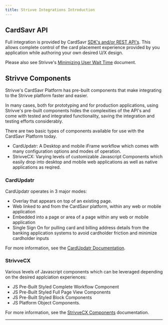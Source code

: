 ```yaml
---
title: Strivve Integrations Introduction
---
```


## CardSavr API

Full integration is provided by CardSavr [SDK's and/or REST API's](/api-sdk/introduction).  This allows complete control of the card placement experience provided by you application while authoring your own desired U/X design.

Please also see Strivve's [Minimizing User Wait Time](/integrations/user_wait_time) document.

## Strivve Components

Strivve's CardSavr Platform has pre-built components that make integrating to the Strivve platform faster and easier.

In many cases, both for prototyping and for production applications, using Strivve's pre-built components hides the complexities of the API's and come with tested and integrated functionality, saving the integration and testing efforts considerably.

There are two basic types of components available for use with the CardSavr Platform today.
* CardUpdatr: A Desktop and mobile iFrame workflow which comes with many configuration options and modes of operation.
* StrivveCX: Varying levels of customizable Javascript Components which easily drop into desktop and mobile web applications as well as native applications as reqired.

### CardUpdatr

CardUpdatr operates in 3 major modes:
* Overlay that appears on top of an existing page.
* Web linked to and from the CardSavr platform, within any web or mobile application
* Embedded into a page or area of a page within any web or mobile application
* Single Sign On for pulling card and billing address details from the banking application systems to avoid cardholder friction and minimize cardholder inputs

For more information, see the [CardUpdatr Documentation](/integrations/cardupdatr).


### StrivveCX
Various levels of Javascript components which can be leveraged depending on the desired applciation experiences:
* JS Pre-Built Styled Complete Workflow Component
* JS Pre-Built Styled Full Page View Components
* JS Pre-Built Styled Block Components
* JS Platform Object Components.

For more information, see the [StrivveCX Components](/integrations/strivve-cx) documentation.
 
***    
    




